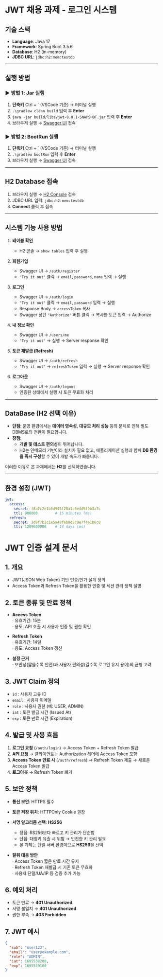 # JWT 채용 과제 - 로그인 시스템

## 기술 스택
- **Language**: Java 17  
- **Framework**: Spring Boot 3.5.6  
- **Database**: H2 (in-memory)  
- **JDBC URL**: `jdbc:h2:mem:testdb`

---

## 실행 방법

### ▶ 방법 1: Jar 실행
1. **단축키** Ctrl + \` (VSCode 기준) → 터미널 실행  
2. `.\gradlew clean build` 입력 후 **Enter**  
3. `java -jar build/libs/jwt-0.0.1-SNAPSHOT.jar` 입력 후 **Enter**  
4. 브라우저 실행 → [Swagger UI](http://localhost:8080/swagger-ui/index.html) 접속  

### ▶ 방법 2: BootRun 실행
1. **단축키** Ctrl + \` (VSCode 기준) → 터미널 실행  
2. `.\gradlew bootRun` 입력 후 **Enter**  
3. 브라우저 실행 → [Swagger UI](http://localhost:8080/swagger-ui/index.html) 접속  

---

## H2 Database 접속
1. 브라우저 실행 → [H2 Console](http://localhost:8080/h2-console) 접속  
2. JDBC URL 입력: `jdbc:h2:mem:testdb`  
3. **Connect** 클릭 후 접속  

---

## 시스템 기능 사용 방법

1. **테이블 확인**  
   - H2 콘솔 → `show tables` 입력 후 실행  

2. **회원가입**  
   - Swagger UI → `/auth/register`  
   - `"Try it out"` 클릭 → `email`, `password`, `name` 입력 → 실행  

3. **로그인**  
   - Swagger UI → `/auth/login`  
   - `"Try it out"` 클릭 → `email`, `password` 입력 → 실행  
   - Response Body → `accessToken` 복사  
   - Swagger 상단 `"Authorize"` 버튼 클릭 → 복사한 토큰 입력 → Authorize  

4. **내 정보 확인**  
   - Swagger UI → `/users/me`  
   - `"Try it out"` → 실행 → Server response 확인  

5. **토큰 재발급 (Refresh)**  
   - Swagger UI → `/auth/refresh`  
   - `"Try it out"` → `refreshToken` 입력 → 실행 → Server response 확인  

6. **로그아웃**  
   - Swagger UI → `/auth/logout`  
   - 인증된 상태에서 실행 시 토큰 무효화 처리  

---

## DataBase (H2 선택 이유)
- **단점**: 운영 환경에서는 **데이터 영속성**, **대규모 처리 성능** 등의 문제로 인해 별도 DBMS로의 전환이 필요합니다.  
- **장점**:  
  - **개발 및 테스트 편의성**이 뛰어납니다.  
  - H2는 인메모리 기반이라 설치가 필요 없고, 애플리케이션 실행과 함께 **DB 환경을 즉시 구성**할 수 있어 개발 속도가 빠릅니다.  

이러한 이유로 본 과제에서는 **H2**를 선택하였습니다.  

---

## 환경 설정 (JWT)
```yaml
jwt:
  access:
    secret: f8a7c2e1b5d943f28a1c6e4d9f0b3a7c
    ttl: 900000        # 15 minutes (ms)
  refresh:
    secret: 3d9f7b2c1e5a48f6b0d2c9e7f4a1b6c8
    ttl: 1209600000    # 14 days (ms)
```


# JWT 인증 설계 문서

## 1. 개요
- JWT(JSON Web Token) 기반 인증/인가 설계 정의  
- Access Token과 Refresh Token을 활용한 인증 및 세션 관리 정책 설명  

## 2. 토큰 종류 및 만료 정책
- **Access Token**  
  · 유효기간: 15분  
  · 용도: API 호출 시 사용자 인증 및 권한 확인  

- **Refresh Token**  
  · 유효기간: 14일  
  · 용도: Access Token 갱신  

- **설정 근거**  
  · 보안성(짧을수록 안전)과 사용자 편의성(길수록 로그인 유지 용이)의 균형 고려  

## 3. JWT Claim 정의
- `id` : 사용자 고유 ID  
- `email` : 사용자 이메일  
- `role` : 사용자 권한 (예: USER, ADMIN)  
- `iat` : 토큰 발급 시간 (Issued At)  
- `exp` : 토큰 만료 시간 (Expiration)  

## 4. 발급 및 사용 흐름
1) **로그인 요청** (`/auth/login`) → Access Token + Refresh Token 발급  
2) **API 요청** → 클라이언트는 Authorization 헤더에 Access Token 포함  
3) **Access Token 만료 시** (`/auth/refresh`) → Refresh Token 제출 → 새로운 Access Token 발급  
4) **로그아웃** → Refresh Token 폐기  

## 5. 보안 정책
- **통신 보안**: HTTPS 필수  
- **토큰 저장 위치**: HTTPOnly Cookie 권장  
- **서명 알고리즘 선택**: **HS256**  
  - 장점: RS256보다 빠르고 키 관리가 단순함  
  - 단점: 대칭키 유출 시 위험 → 안전한 키 관리 필요  
  - 본 과제는 단일 서버 환경이므로 **HS256**을 선택  

- **탈취 대응 방안**  
  · Access Token 짧은 만료 시간 유지  
  · Refresh Token 재발급 시 기존 토큰 무효화  
  · 사용자 단말/UA/IP 등 검증 추가 가능  

## 6. 예외 처리
- 토큰 만료 → **401 Unauthorized**  
- 서명 불일치 → **401 Unauthorized**  
- 권한 부족 → **403 Forbidden**  

## 7. JWT 예시
```json
{
  "sub": "user123",
  "email": "user@example.com",
  "role": "ADMIN",
  "iat": 1695538200,
  "exp": 1695539100
}
```